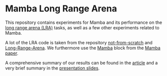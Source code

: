 # Mamba Long Range Arena

This repository contains experiments for Mamba and its performance on the [long range arena (LRA)](https://arxiv.org/abs/2011.04006) tasks, as well as a few other experiments related to Mamba. 

A lot of the LRA code is taken from the repository [not-from-scratch](https://github.com/IdoAmos/not-from-scratch/) and [Long-Range-Arena](https://github.com/google-research/long-range-arena). We furthermore use the [Mamba](https://github.com/state-spaces/mamba/tree/main) block from the [Mamba paper](https://arxiv.org/abs/2312.00752).

A comprehensive summary of our results can be found in the [article](https://github.com/fluderm/MLRA/blob/main/Mamba_report.pdf) and a very brief summary in the [presentation slides](https://github.com/fluderm/MLRA/blob/main/Mamba_slides.pdf).



